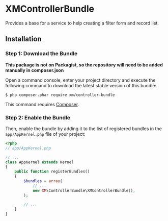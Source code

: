 # XMControllerBundle
Provides a base for a service to help creating a filter form and record list.

## Installation

### Step 1: Download the Bundle

**This package is not on Packagist, so the repository will need to be added manually in composer.json**

Open a command console, enter your project directory and execute the
following command to download the latest stable version of this bundle:

```console
$ php composer.phar require xm/controller-bundle
```

This command requires [Composer](https://getcomposer.org/download/).

### Step 2: Enable the Bundle

Then, enable the bundle by adding it to the list of registered bundles
in the `app/AppKernel.php` file of your project:

```php
<?php
// app/AppKernel.php

// ...
class AppKernel extends Kernel
{
    public function registerBundles()
    {
        $bundles = array(
            // ...
            new XM\ControllerBundle\XMControllerBundle(),
        );

        // ...
    }
}
```
